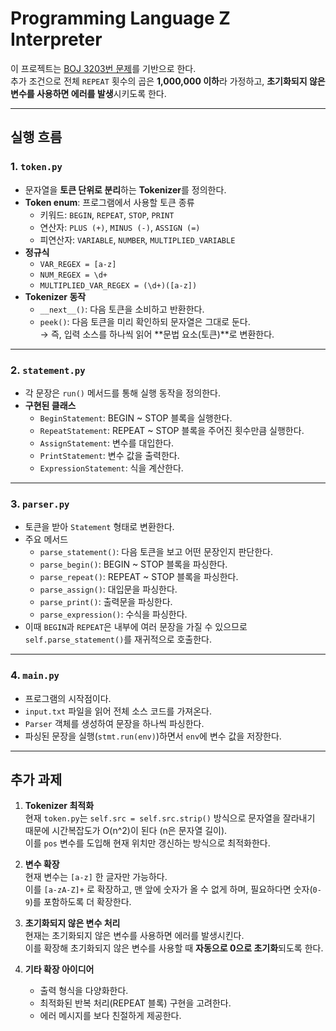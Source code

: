 # Programming Language Z Interpreter

이 프로젝트는 [BOJ 3203번 문제](https://www.acmicpc.net/problem/3203)를 기반으로 한다.  
추가 조건으로 전체 `REPEAT` 횟수의 곱은 **1,000,000 이하**라 가정하고, **초기화되지 않은 변수를 사용하면 에러를 발생**시키도록 한다.

---

## 실행 흐름

### 1. `token.py`
- 문자열을 **토큰 단위로 분리**하는 **Tokenizer**를 정의한다.
- **Token enum**: 프로그램에서 사용할 토큰 종류
  - 키워드: `BEGIN`, `REPEAT`, `STOP`, `PRINT`
  - 연산자: `PLUS (+)`, `MINUS (-)`, `ASSIGN (=)`
  - 피연산자: `VARIABLE`, `NUMBER`, `MULTIPLIED_VARIABLE`
- **정규식**
  - `VAR_REGEX = [a-z]`
  - `NUM_REGEX = \d+`
  - `MULTIPLIED_VAR_REGEX = (\d+)([a-z])`
- **Tokenizer 동작**
  - `__next__()`: 다음 토큰을 소비하고 반환한다.
  - `peek()`: 다음 토큰을 미리 확인하되 문자열은 그대로 둔다.  
  → 즉, 입력 소스를 하나씩 읽어 **문법 요소(토큰)**로 변환한다.

---

### 2. `statement.py`
- 각 문장은 `run()` 메서드를 통해 실행 동작을 정의한다.
- **구현된 클래스**
  - `BeginStatement`: BEGIN ~ STOP 블록을 실행한다.
  - `RepeatStatement`: REPEAT ~ STOP 블록을 주어진 횟수만큼 실행한다.
  - `AssignStatement`: 변수를 대입한다.
  - `PrintStatement`: 변수 값을 출력한다.
  - `ExpressionStatement`: 식을 계산한다.

---

### 3. `parser.py`
- 토큰을 받아 `Statement` 형태로 변환한다.
- 주요 메서드
  - `parse_statement()`: 다음 토큰을 보고 어떤 문장인지 판단한다.
  - `parse_begin()`: BEGIN ~ STOP 블록을 파싱한다.
  - `parse_repeat()`: REPEAT ~ STOP 블록을 파싱한다.
  - `parse_assign()`: 대입문을 파싱한다.
  - `parse_print()`: 출력문을 파싱한다.
  - `parse_expression()`: 수식을 파싱한다.
- 이때 `BEGIN`과 `REPEAT`은 내부에 여러 문장을 가질 수 있으므로 `self.parse_statement()`를 재귀적으로 호출한다.

---

### 4. `main.py`
- 프로그램의 시작점이다.
- `input.txt` 파일을 읽어 전체 소스 코드를 가져온다.
- `Parser` 객체를 생성하여 문장을 하나씩 파싱한다.
- 파싱된 문장을 실행(`stmt.run(env)`)하면서 `env`에 변수 값을 저장한다.

---

## 추가 과제

1. **Tokenizer 최적화**  
   현재 `token.py`는 `self.src = self.src.strip()` 방식으로 문자열을 잘라내기 때문에 시간복잡도가 O(n^2)이 된다 (n은 문자열 길이).  
   이를 `pos` 변수를 도입해 현재 위치만 갱신하는 방식으로 최적화한다.

2. **변수 확장**  
   현재 변수는 `[a-z]` 한 글자만 가능하다.  
   이를 `[a-zA-Z]+` 로 확장하고, 맨 앞에 숫자가 올 수 없게 하며, 필요하다면 숫자(`0-9`)를 포함하도록 더 확장한다.

3. **초기화되지 않은 변수 처리**  
   현재는 초기화되지 않은 변수를 사용하면 에러를 발생시킨다.  
   이를 확장해 초기화되지 않은 변수를 사용할 때 **자동으로 0으로 초기화**되도록 한다.

4. **기타 확장 아이디어**  
   - 출력 형식을 다양화한다.  
   - 최적화된 반복 처리(REPEAT 블록) 구현을 고려한다.  
   - 에러 메시지를 보다 친절하게 제공한다.
